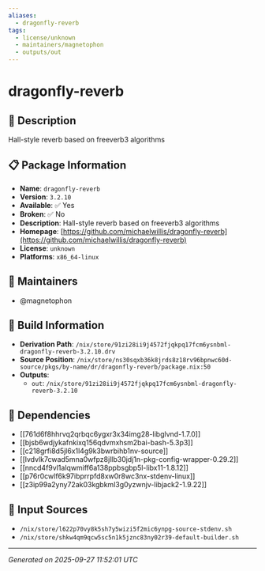 ```yaml
---
aliases:
  - dragonfly-reverb
tags:
  - license/unknown
  - maintainers/magnetophon
  - outputs/out
---
```


# dragonfly-reverb

## 📝 Description

Hall-style reverb based on freeverb3 algorithms

## 📋 Package Information

- **Name**: `dragonfly-reverb`
- **Version**: `3.2.10`
- **Available**: ✅ Yes
- **Broken**: ✅ No
- **Description**: Hall-style reverb based on freeverb3 algorithms
- **Homepage**: [https://github.com/michaelwillis/dragonfly-reverb](https://github.com/michaelwillis/dragonfly-reverb)
- **License**: `unknown`
- **Platforms**: `x86_64-linux`
## 👥 Maintainers

- @magnetophon


## 🔧 Build Information

- **Derivation Path**: `/nix/store/91zi28ii9j4572fjqkpq17fcm6ysnbml-dragonfly-reverb-3.2.10.drv`
- **Source Position**: `/nix/store/ns30sqxb36k8jrds8z18rv96bpnwc60d-source/pkgs/by-name/dr/dragonfly-reverb/package.nix:50`
- **Outputs**:
  - `out`:  `/nix/store/91zi28ii9j4572fjqkpq17fcm6ysnbml-dragonfly-reverb-3.2.10`

## 🔗 Dependencies

- [[761d6f8hhrvq2qrbqc6ygxr3x34img28-libglvnd-1.7.0]]
- [[bjsb6wdjykafnkixq156qdvmxhsm2bai-bash-5.3p3]]
- [[c218grfi8d5jl6x1l4g9k3bwrbihb1nv-source]]
- [[lvdvlk7cwad5mna0wfpz8jllb30jdj1n-pkg-config-wrapper-0.29.2]]
- [[nncd4f9vl1alqwmiff6a138ppbsgbp5l-libx11-1.8.12]]
- [[p76r0cwlf6k97ibprrpfd8xw0r8wc3nx-stdenv-linux]]
- [[z3ip99a2yny72ak03kgbkml3g0yzwnjv-libjack2-1.9.22]]

## 📁 Input Sources

- `/nix/store/l622p70vy8k5sh7y5wizi5f2mic6ynpg-source-stdenv.sh`
- `/nix/store/shkw4qm9qcw5sc5n1k5jznc83ny02r39-default-builder.sh`

---
*Generated on 2025-09-27 11:52:01 UTC*
